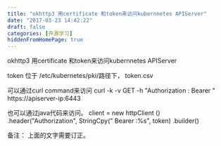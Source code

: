```yaml
---
title: "okhttp3 用certificate 和token来访问kubernnetes APIServer"
date: "2017-03-23 14:42:22"
draft: false
categories: [开源学习]
hiddenFromHomePage: true
---
```

okhttp3 用certificate 和token来访问kubernnetes APIServer

token 位于 /etc/kubernetes/pki/路径下， token.csv

可以通过curl command来访问
curl -k -v  GET -h "Authorization : Bearer   <token>"    https://apiserver-ip:6443

也可以通过java代码来访问。
client = new httpClient ()
            .header("Authorization", StringCpy(" Bearer :%s", token)
             .builder()

备注：
上面的文字需要订正。
